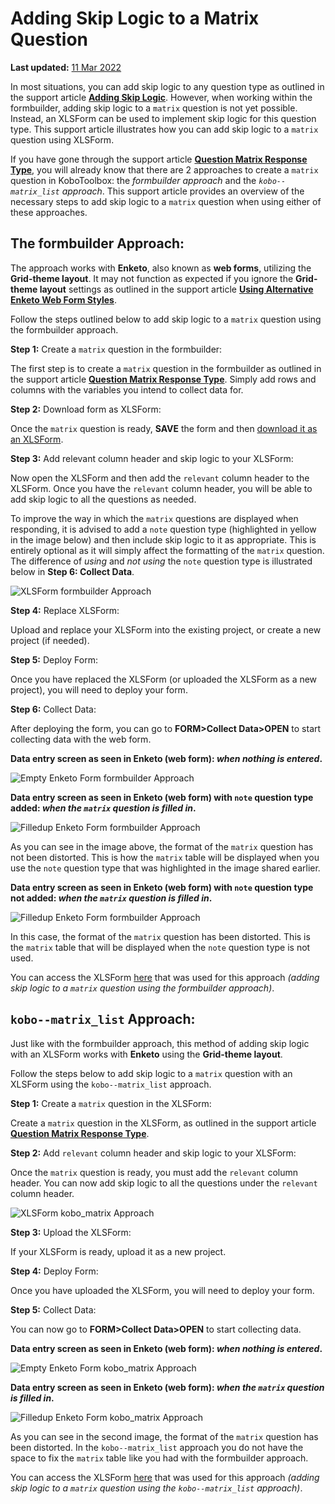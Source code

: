 ﻿# Adding Skip Logic to a Matrix Question

**Last updated:**
<a href="https://github.com/kobotoolbox/docs/blob/83d9dadfcc132d75f99e2705f77c425c2fee6d70/source/adding_skip_to_matrix.md" class="reference">11
Mar 2022</a>

In most situations, you can add skip logic to any question type as outlined in
the support article **[Adding Skip Logic](skip_logic.md)**. However, when
working within the formbuilder, adding skip logic to a `matrix` question is not
yet possible. Instead, an XLSForm can be used to implement skip logic for this
question type. This support article illustrates how you can add skip logic to a
`matrix` question using XLSForm.

If you have gone through the support article
**[Question Matrix Response Type](matrix_response.md)**, you will already know
that there are 2 approaches to create a `matrix` question in KoboToolbox: the
_formbuilder approach_ and the _`kobo--matrix_list` approach_. This support
article provides an overview of the necessary steps to add skip logic to a
`matrix` question when using either of these approaches.

## The formbuilder Approach:

The approach works with **Enketo**, also known as **web forms**, utilizing the
**Grid-theme layout**. It may not function as expected if you ignore the
**Grid-theme layout** settings as outlined in the support article
**[Using Alternative Enketo Web Form Styles](alternative_enketo.md)**.

Follow the steps outlined below to add skip logic to a `matrix` question using
the formbuilder approach.

**Step 1:** Create a `matrix` question in the formbuilder:

The first step is to create a `matrix` question in the formbuilder as outlined
in the support article **[Question Matrix Response Type](matrix_response.md)**.
Simply add rows and columns with the variables you intend to collect data for.

**Step 2:** Download form as XLSForm:

Once the `matrix` question is ready, **SAVE** the form and then
[download it as an XLSForm](getting_started_xlsform.md#downloading-an-xlsform-from-kobotoolbox).

**Step 3:** Add relevant column header and skip logic to your XLSForm:

Now open the XLSForm and then add the `relevant` column header to the XLSForm.
Once you have the `relevant` column header, you will be able to add skip logic
to all the questions as needed.

To improve the way in which the `matrix` questions are displayed when
responding, it is advised to add a `note` question type (highlighted in yellow
in the image below) and then include skip logic to it as appropriate. This is
entirely optional as it will simply affect the formatting of the `matrix`
question. The difference of _using_ and _not using_ the `note` question type is
illustrated below in **Step 6: Collect Data**.

![XLSForm formbuilder Approach](images/adding_skip_to_matrix/formbuilder_xlsform.png)

**Step 4:** Replace XLSForm:

Upload and replace your XLSForm into the existing project, or create a new
project (if needed).

**Step 5:** Deploy Form:

Once you have replaced the XLSForm (or uploaded the XLSForm as a new project),
you will need to deploy your form.

**Step 6:** Collect Data:

After deploying the form, you can go to **FORM>Collect Data>OPEN** to start
collecting data with the web form.

**Data entry screen as seen in Enketo (web form): _when nothing is entered_.**

![Empty Enketo Form formbuilder Approach](images/adding_skip_to_matrix/formbuilder_enketo_form_empty.png)

**Data entry screen as seen in Enketo (web form) with `note` question type
added: _when the `matrix` question is filled in_.**

![Filledup Enketo Form formbuilder Approach](images/adding_skip_to_matrix/formbuilder_enketo_form_filled_no_issue.png)

As you can see in the image above, the format of the `matrix` question has not
been distorted. This is how the `matrix` table will be displayed when you use
the `note` question type that was highlighted in the image shared earlier.

**Data entry screen as seen in Enketo (web form) with `note` question type not
added: _when the `matrix` question is filled in_.**

![Filledup Enketo Form formbuilder Approach](images/adding_skip_to_matrix/formbuilder_enketo_form_filled_with_issue.png)

In this case, the format of the `matrix` question has been distorted. This is
the `matrix` table that will be displayed when the `note` question type is not
used.

<p class="note">
  You can access the XLSForm
  <a
    download
    class="reference"
    href="./_static/files/adding_skip_to_matrix/adding_skip_to_a_matrix_question.xls"
    >here</a
  >
  that was used for this approach
  <em
    >(adding skip logic to a <code>matrix</code> question using the formbuilder
    approach)</em
  >.
</p>

## `kobo--matrix_list` Approach:

Just like with the formbuilder approach, this method of adding skip logic with
an XLSForm works with **Enketo** using the **Grid-theme layout**.

Follow the steps below to add skip logic to a `matrix` question with an XLSForm
using the `kobo--matrix_list` approach.

**Step 1:** Create a `matrix` question in the XLSForm:

Create a `matrix` question in the XLSForm, as outlined in the support article
**[Question Matrix Response Type](matrix_response.md)**.

**Step 2:** Add `relevant` column header and skip logic to your XLSForm:

Once the `matrix` question is ready, you must add the `relevant` column header.
You can now add skip logic to all the questions under the `relevant` column
header.

![XLSForm kobo_matrix Approach](images/adding_skip_to_matrix/kobo_matrix_xlsform.png)

**Step 3:** Upload the XLSForm:

If your XLSForm is ready, upload it as a new project.

**Step 4:** Deploy Form:

Once you have uploaded the XLSForm, you will need to deploy your form.

**Step 5:** Collect Data:

You can now go to **FORM>Collect Data>OPEN** to start collecting data.

**Data entry screen as seen in Enketo (web form): _when nothing is entered_.**

![Empty Enketo Form kobo_matrix Approach](images/adding_skip_to_matrix/kobo_matrix_enketo_form_empty.png)

**Data entry screen as seen in Enketo (web form): _when the `matrix` question is
filled in_.**

![Filledup Enketo Form kobo_matrix Approach](images/adding_skip_to_matrix/kobo_matrix_enketo_form_filled.png)

As you can see in the second image, the format of the `matrix` question has been
distorted. In the `kobo--matrix_list` approach you do not have the space to fix
the `matrix` table like you had with the formbuilder approach.

<p class="note">
  You can access the XLSForm
  <a
    download
    class="reference"
    href="./_static/files/adding_skip_to_matrix/adding_skip_to_a_matrix_question_kobo_matrix.xls"
    >here</a
  >
  that was used for this approach
  <em
    >(adding skip logic to a <code>matrix</code> question using the
    <code>kobo--matrix_list</code> approach)</em
  >.
</p>
